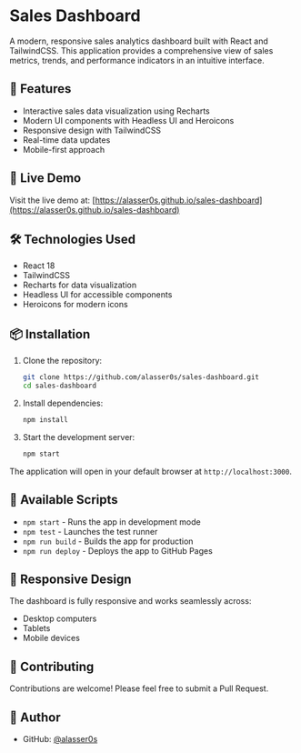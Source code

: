 # Sales Dashboard

A modern, responsive sales analytics dashboard built with React and TailwindCSS. This application provides a comprehensive view of sales metrics, trends, and performance indicators in an intuitive interface.

## 🌟 Features

- Interactive sales data visualization using Recharts
- Modern UI components with Headless UI and Heroicons
- Responsive design with TailwindCSS
- Real-time data updates
- Mobile-first approach

## 🚀 Live Demo

Visit the live demo at: [https://alasser0s.github.io/sales-dashboard](https://alasser0s.github.io/sales-dashboard)

## 🛠️ Technologies Used

- React 18
- TailwindCSS
- Recharts for data visualization
- Headless UI for accessible components
- Heroicons for modern icons

## 📦 Installation

1. Clone the repository:
   ```bash
   git clone https://github.com/alasser0s/sales-dashboard.git
   cd sales-dashboard
   ```

2. Install dependencies:
   ```bash
   npm install
   ```

3. Start the development server:
   ```bash
   npm start
   ```

The application will open in your default browser at `http://localhost:3000`.

## 🔧 Available Scripts

- `npm start` - Runs the app in development mode
- `npm test` - Launches the test runner
- `npm run build` - Builds the app for production
- `npm run deploy` - Deploys the app to GitHub Pages

## 📱 Responsive Design

The dashboard is fully responsive and works seamlessly across:
- Desktop computers
- Tablets
- Mobile devices

## 🤝 Contributing

Contributions are welcome! Please feel free to submit a Pull Request.

## 👤 Author

- GitHub: [@alasser0s](https://github.com/alasser0s)
